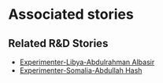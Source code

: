 # Associated stories

<!-- !!DO NOT REMOVE!! start autogenerated hyperlinks -->
## Related R&D Stories
- [Experimenter-Libya-Abdulrahman Albasir](/RnD-Archive/stories/?doc=Experimenters_LBY)
- [Experimenter-Somalia-Abdullah Hash](/RnD-Archive/stories/?doc=Experimenters_SOM)
<!-- !!DO NOT REMOVE!! end autogenerated hyperlinks -->